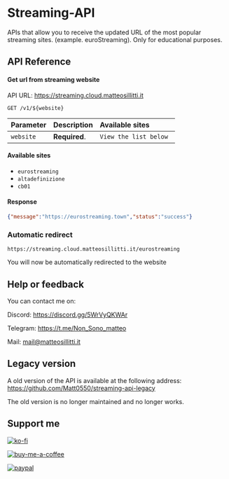 # Streaming-API

APIs that allow you to receive the updated URL of the most popular streaming sites. (example. euroStreaming).
Only for educational purposes.

## API Reference

#### Get url from streaming website
API URL: https://streaming.cloud.matteosillitti.it
```http
GET /v1/${website}
```

| Parameter | Description   | Available sites                  |
| :-------- | :------------ | :------------------------------- |
| `website` | **Required**. | `View the list below `          |

#### Available sites
- `eurostreaming`
- `altadefinizione`
- `cb01`

#### Response
```json
{"message":"https://eurostreaming.town","status":"success"}
```
### Automatic redirect

```
https://streaming.cloud.matteosillitti.it/eurostreaming
```
You will now be automatically redirected to the website

## Help or feedback
You can contact me on:

Discord: https://discord.gg/5WrVyQKWAr

Telegram: https://t.me/Non_Sono_matteo

Mail: mail@matteosillitti.it

## Legacy version
A old version of the API is available at the following address: https://github.com/Matt0550/streaming-api-legacy

The old version is no longer maintained and no longer works.

## Support me

[![ko-fi](https://ko-fi.com/img/githubbutton_sm.svg)](https://ko-fi.com/matt05)

[![buy-me-a-coffee](https://www.buymeacoffee.com/assets/img/custom_images/orange_img.png)](https://www.buymeacoffee.com/Matt0550)

[![paypal](https://www.paypalobjects.com/en_US/i/btn/btn_donateCC_LG.gif)](https://paypal.me/sillittimatteo)
